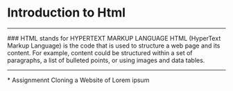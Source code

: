 # Introduction to Html
<hr>
### HTML stands for HYPERTEXT MARKUP LANGUAGE
HTML (HyperText Markup Language) is the code that is used to structure a web page and its content. For example, content could be structured within a set of paragraphs, a list of bulleted points, or using images and data tables.
<hr>
* Assignmennt 
Cloning a Website of Lorem ipsum
